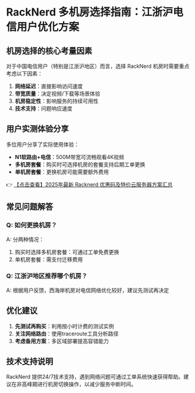 # RackNerd 多机房选择指南：江浙沪电信用户优化方案

## 机房选择的核心考量因素

对于中国电信用户（特别是江浙沪地区）而言，选择 RackNerd 机房时需要重点考虑以下因素：

1. **网络延迟**：直接影响访问速度
2. **带宽质量**：决定视频/下载等场景体验
3. **机房稳定性**：影响服务的持续可用性
4. **技术支持**：问题响应速度

## 用户实测体验分享

多位用户分享了实际使用体验：

- **N1软路由+电信**：500M带宽可流畅观看4K视频
- **多机房套餐**：购买时可选择机房的套餐支持后期工单更换
- **单机房套餐**：更换机房可能需要额外费用

👉 [【点击查看】2025年最新 Racknerd 优惠码及特价云服务器方案汇总](https://bit.ly/Rack_Nerd)

## 常见问题解答

### Q: 如何更换机房？
A: 分两种情况：
1. 购买时选择多机房套餐：可通过工单免费更换
2. 单机房套餐：需支付迁移费用

### Q: 江浙沪地区推荐哪个机房？
A: 根据用户反馈，西海岸机房对电信网络优化较好，建议先测试再决定

## 优化建议

1. **先测试再购买**：利用按小时计费的测试实例
2. **关注网络路由**：使用traceroute工具分析路径
3. **考虑备用方案**：多区域部署提高容错能力

## 技术支持说明

RackNerd 提供24/7技术支持，遇到网络问题可通过工单系统快速获得帮助。建议在非高峰期进行机房切换操作，以减少服务中断时间。